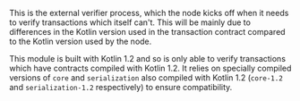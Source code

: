 This is the external verifier process, which the node kicks off when it needs to verify transactions which itself can't. This will be mainly
due to differences in the Kotlin version used in the transaction contract compared to the Kotlin version used by the node.

This module is built with Kotlin 1.2 and so is only able to verify transactions which have contracts compiled with Kotlin 1.2. It relies on
specially compiled versions of `core`  and `serialization` also compiled with Kotlin 1.2 (`core-1.2` and `serialization-1.2` respectively)
to ensure compatibility.
